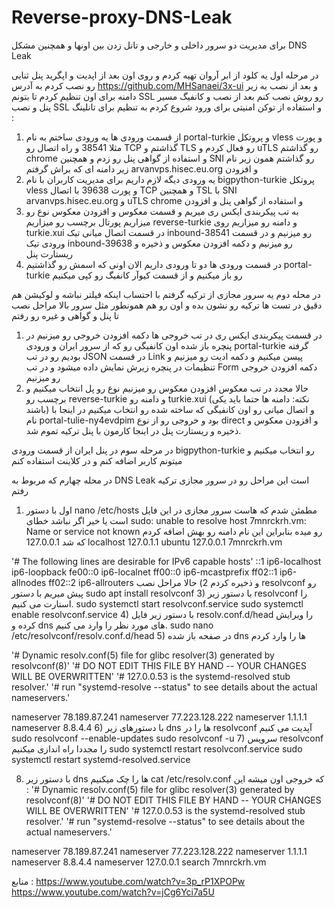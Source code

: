 # Reverse-proxy-DNS-Leak
برای مدیریت دو سرور داخلی و خارجی و تانل زدن بین اونها و همچنین مشکل DNS Leak

در مرحله اول یه کلود از ابر آروان تهیه کردم و روی اون بعد از اپدیت و اپگرید پنل ثنایی رو نصب کردم به آدرس https://github.com/MHSanaei/3x-ui و بعد از نصب یه زیر دامنه برای اون تنظیم کردم تا بتونم SSL رو روش نصب کنم بعد از نصب و کانفیگ مسیر پنل و نصب SSL و استفاده از توکن امنیتی برای ورود
شروع کردم به تنظیم برای تانلینگ :
   1) از قسمت ورودی ها یه ورودی ساختم به نام portal-turkie و پروتکل vless و پورت مثلا 38541 و راه اتصال رو TCP گذاشتم و TLS رو فعال کردم و uTLS رو گذاشتم chrome و استفاده از گواهی پنل رو زدم و همچنین SNI رو گذاشتم همون زیر نام زیر دامنه ای که براش گرفتم arvanvps.hisec.eu.org و افزودن
   2) یه ورودی دیگه لازم داریم برای مدیریت کاربران با نام bigpython-turkie پروتکل vless و پورت 39638 با اتصال TCP و همچنین TSL با SNI arvanvps.hisec.eu.org و uTLS chrome و استفاده از گواهی پنل و افزودن
   3) به تب پیکربندی ایکس ری میریم و قسمت معکوس و افزودن معکوس نوع رو میزاریم پورتال برچسب رو میزاریم reverse-turkie و دامنه رو میزاریم روی turkie.xui در قسمت اتصال میانی تیک inbound-38541 رو میزنیم و در قسمت ورودی تیک inbound-39638 رو میزنیم و دکمه افزودن معکوس و ذخیره و ریستارت پنل
   4) در قسمت ورودی ها دو تا ورودی داریم الان اونی که اسمش رو گذاشتیم portal-turkie رو باز میکنیم و از قسمت کیوآر کانفیگ رو کپی میکنیم

در محله دوم یه سرور مجازی از ترکیه گرفتم با احتساب اینکه فیلتر نباشه و لوکیشن هم دقیق در تست ها ترکیه رو نشون بده و اون رو هم همونطور مثل سرور بالا مراحل نصب تا پنل و گواهی و غیره رو رفتم
   1) در قسمت پیکربندی ایکس ری در تب خروجی ها دکمه افزودن خروجی رو میزنیم در پنچره باز شده اون کانفیگی رو که از سرور ایران و ورودی portal-turkie گرفته بودیم رو در تب JSON در قسمت Link پیسن میکنیم و دکمه ادیت رو میزنیم و تنظیمات در پنچره زیرش نمایش داده میشود و در تب Form دکمه افزودن خروجی رو میزنیم
   2) حالا مجدد در تب معکوس افزودن معکوس رو میزنیم نوع رو پل انتخاب میکنیم و برچسب رو reverse-turkie و دامنه رو turkie.xui (نکته: دامنه ها حتما باید یکی باشند) و اتصال میانی رو اون کانفیگی که ساخته شده رو انتخاب میکنیم در اینجا با نام portal-tulie-ny4evdpim بود و خروجی رو از نوع direct و افزودن معکوس و ذخیره و ریستارت پنل در اینجا کارمون با پنل ترکیه تموم شد.

در مرحله سوم در پنل ایران از قسمت ورودی bigpython-turkie رو انتخاب میکنیم و میتونم کاربر اضافه کنم و در کلاینت استفاده کنم

در محله چهارم که مربوط به DNS Leak است این مراحل رو در سرور مجازی ترکیه رفتم
   1) اول با دستور nano  /etc/hosts مطمئن شدم که هاست سرور مجازی در این فایل است یا خیر اگر نباشد خطای sudo: unable to resolve host 7mnrckrh.vm: Name or service not known رو میده بنابراین این نام دامنه رو بهش اضافه کردم که شد
127.0.0.1 localhost
127.0.1.1 ubuntu
127.0.0.1 7mnrckrh.vm

'# The following lines are desirable for IPv6 capable hosts'
::1     ip6-localhost ip6-loopback
fe00::0 ip6-localnet
ff00::0 ip6-mcastprefix
ff02::1 ip6-allnodes
ff02::2 ip6-allrouters
و ذخیره کردم
   2) حالا مراحل نصب resolvconf رو پیش میریم با دستور 
sudo apt install resolvconf
   3) با دستور زیر resolvconf را استارت می کنیم.
sudo systemctl start resolvconf.service
sudo systemctl enable resolvconf.service
   4) با دستور زیر فایل resolv.conf.d/head را ویرایش کرده و  dns های مورد نظر را وارد می کنیم.
sudo nano /etc/resolvconf/resolv.conf.d/head
   5) در صفحه باز شده dns ها را وارد کردم
   
'# Dynamic resolv.conf(5) file for glibc resolver(3) generated by resolvconf(8)'
'#     DO NOT EDIT THIS FILE BY HAND -- YOUR CHANGES WILL BE OVERWRITTEN'
'# 127.0.0.53 is the systemd-resolved stub resolver.'
'# run "systemd-resolve --status" to see details about the actual nameservers.'

nameserver 78.189.87.241
nameserver 77.223.128.222
nameserver 1.1.1.1
nameserver 8.8.4.4
  6) با دستورهای زیر dns ها را در resolvconf آپدیت می کنیم
sudo resolvconf --enable-updates 
sudo resolvconf -u
   7) سرویس resolvconf را مجددا راه اندازی میکنیم
sudo systemctl restart resolvconf.service
sudo systemctl restart systemd-resolved.service


   8) با دستور زیر dns ها را چک میکنیم
cat /etc/resolv.conf
که خروجی اون میشه این :
'# Dynamic resolv.conf(5) file for glibc resolver(3) generated by resolvconf(8)'
'#     DO NOT EDIT THIS FILE BY HAND -- YOUR CHANGES WILL BE OVERWRITTEN'
'# 127.0.0.53 is the systemd-resolved stub resolver.'
'# run "systemd-resolve --status" to see details about the actual nameservers.'

nameserver 78.189.87.241
nameserver 77.223.128.222
nameserver 1.1.1.1
nameserver 8.8.4.4
nameserver 127.0.0.1
search 7mnrckrh.vm





منابع :
https://www.youtube.com/watch?v=3p_rP1XPOPw
https://www.youtube.com/watch?v=jCg6Yci7a5U


   
